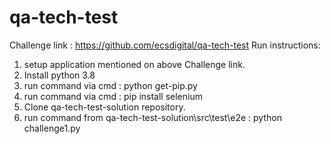 # qa-tech-test
Challenge link : https://github.com/ecsdigital/qa-tech-test
Run instructions:
1. setup application mentioned on above Challenge link.
2. Install python 3.8
3. run command via cmd : python get-pip.py
4. run command via cmd : pip install selenium
5. Clone qa-tech-test-solution repository.
6. run command from qa-tech-test-solution\src\test\e2e : python challenge1.py
